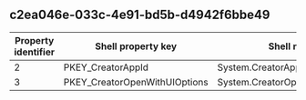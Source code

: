 ## c2ea046e-033c-4e91-bd5b-d4942f6bbe49

Property identifier | Shell property key | Shell name | Alias
--- | --- | --- | ---
2 | PKEY_CreatorAppId | System.CreatorAppId | 
3 | PKEY_CreatorOpenWithUIOptions | System.CreatorOpenWithUIOptions | 


